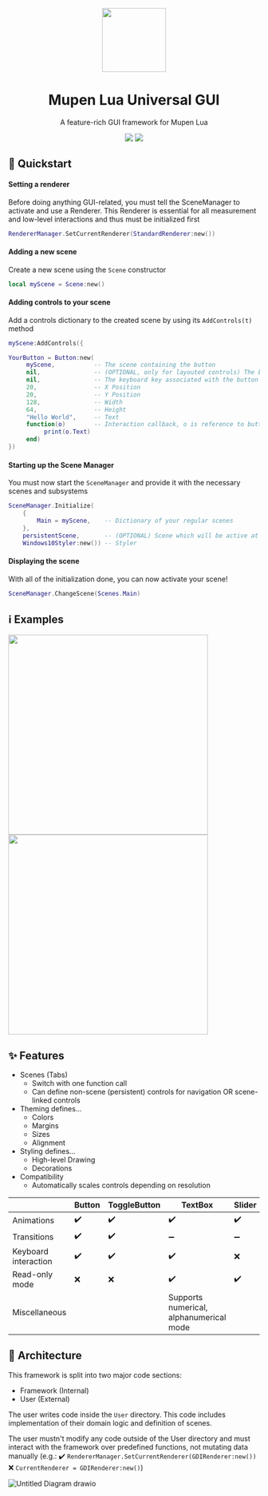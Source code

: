 <p align="center">
  <img width="128" align="center" src="https://user-images.githubusercontent.com/48759429/188273706-e8077f99-a24f-4c6b-b861-d397b9220d1e.png">
</p>
<h1 align="center">
  Mupen Lua Universal GUI
</h1>
<p align="center">
  A feature-rich GUI framework for Mupen Lua
</p>
<p align="center">
    <img src="https://img.shields.io/github/last-commit/Aurumaker72/mupenluauniversalgui?style=for-the-badge"/> 
    <img src="https://img.shields.io/badge/Status-Work%20In%20Progress-orange?style=for-the-badge"/>
</p>


## 💨 Quickstart

#### Setting a renderer
Before doing anything GUI-related, you must tell the SceneManager to activate and use a Renderer. This Renderer is essential for all measurement and low-level interactions and thus must be initialized first
```lua
RendererManager.SetCurrentRenderer(StandardRenderer:new())
```

#### Adding a new scene
Create a new scene using the `Scene` constructor
```lua
local myScene = Scene:new()
```

#### Adding controls to your scene
Add a controls dictionary to the created scene by using its `AddControls(t)` method
```lua
myScene:AddControls({

YourButton = Button:new(
     myScene,           -- The scene containing the button
     nil,               -- (OPTIONAL, only for layouted controls) The button's index in the scene. For each control, increase it by 1 heading downwards
     nil,               -- The keyboard key associated with the button (nil disables keyboard interaction)
     20,                -- X Position 
     20,                -- Y Position
     128,               -- Width
     64,                -- Height
     "Hello World",     -- Text 
     function(o)        -- Interaction callback, o is reference to button
          print(o.Text)
     end)
})
```

#### Starting up the Scene Manager
You must now start the `SceneManager` and provide it with the necessary scenes and subsystems 
```lua
SceneManager.Initialize(
    {                      
        Main = myScene,    -- Dictionary of your regular scenes
    }, 
    persistentScene,       -- (OPTIONAL) Scene which will be active at all times
    Windows10Styler:new()) -- Styler
```

#### Displaying the scene
With all of the initialization done, you can now activate your scene!
```lua
SceneManager.ChangeScene(Scenes.Main)
```

## ℹ️ Examples
<img src="https://user-images.githubusercontent.com/48759429/195981965-5dfe19f0-ae3f-4183-87bf-2a8bc18be42d.png" height="400"/><img src="https://user-images.githubusercontent.com/48759429/195981968-327b2469-7f4d-49db-a7c9-5d6b4e69b1e4.png" height="400"/>

## ✨ Features
- Scenes (Tabs)
  - Switch with one function call
  - Can define non-scene (persistent) controls for navigation OR scene-linked controls
- Theming defines... 
  - Colors
  - Margins
  - Sizes
  - Alignment
- Styling defines...
  - High-level Drawing
  - Decorations
- Compatibility
  - Automatically scales controls depending on resolution

|                      | Button | ToggleButton | TextBox                                 | Slider | Joystick                       | ComboBox | CarrouselButton |
|----------------------|--------|--------------|-----------------------------------------|--------|--------------------------------|----------|-----------------|
| Animations           | ✔️      | ✔️            | ✔️                                       | ✔️      | ✔️                              | ✔️        | ✔️               |
| Transitions          | ✔️      | ✔️            | ➖                                       | ➖      | ✔️                              | ✔️        | ❌               |
| Keyboard interaction | ✔️      | ✔️            | ✔️                                       | ❌      | ❌                              | ✔️        | ✔️               |
| Read-only mode       | ❌      | ❌            | ✔️                                       | ✔️      | ✔️                              | ❌        | ❌               |
| Miscellaneous        |        |              | Supports numerical, alphanumerical mode |        | Configurable magnitude ellipse |          |                 |

## 📐 Architecture
This framework is split into two major code sections:
- Framework (Internal)
- User (External)

The user writes code inside the `User` directory. This code includes implementation of their domain logic and definition of scenes.

The user mustn't modify any code outside of the User directory and must interact with the framework over predefined functions, not mutating data manually (e.g.:
✔️ ```RendererManager.SetCurrentRenderer(GDIRenderer:new())```
❌ ```CurrentRenderer = GDIRenderer:new()```)

![Untitled Diagram drawio](https://user-images.githubusercontent.com/48759429/195982354-11a00d7e-e770-4688-8836-62776cbc160e.svg)


